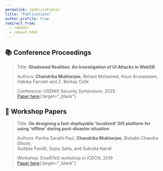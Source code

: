 ```yaml
---
permalink: /publications/
title: "Publications"
author_profile: true
redirect_from:
  - /about/
  - /about.html
---
```


## 📚 Conference Proceedings

> Title: **Shadowed Realities: An Investigation of UI Attacks in WebXR**
>
> Authors: **Chandrika Mukherjee**, Reham Mohamed, Arjun Arunasalam,  
> Habiba Farrukh and Z. Berkay Celik
>
> Conference: USENIX Security Symposium, 2025  
> [Paper here](../files/2025_Shadowed_Realities_watermark.pdf){:target="\_blank"}

## 📜 Workshop Papers

> Title: **On designing a fast-deployable 'localized' GIS platform for using 'offline' during post-disaster situation**
>
> Authors: Partha Sarathi Paul, **Chandrika Mukherjee**, Bishakh Chandra Ghosh,  
> Sudipta Pandit, Sujoy Saha, and Subrata Nandi
>
> Workshop: EmeRTeS workshop in ICDCN, 2019  
> [Paper here](https://dl.acm.org/doi/pdf/10.1145/3288599.3295592){:target="\_blank"}
